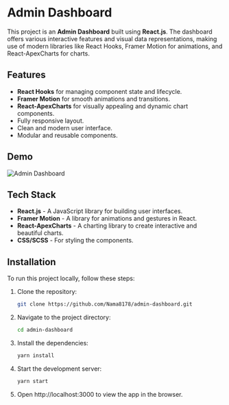 # Admin Dashboard

This project is an **Admin Dashboard** built using **React.js**. The dashboard offers various interactive features and visual data representations, making use of modern libraries like React Hooks, Framer Motion for animations, and React-ApexCharts for charts.

## Features

- **React Hooks** for managing component state and lifecycle.
- **Framer Motion** for smooth animations and transitions.
- **React-ApexCharts** for visually appealing and dynamic chart components.
- Fully responsive layout.
- Clean and modern user interface.
- Modular and reusable components.

## Demo
![Admin Dashboard](https://github.com/user-attachments/assets/55bc473b-f5da-49c7-858e-d154342eacea)

## Tech Stack

- **React.js** - A JavaScript library for building user interfaces.
- **Framer Motion** - A library for animations and gestures in React.
- **React-ApexCharts** - A charting library to create interactive and beautiful charts.
- **CSS/SCSS** - For styling the components.

## Installation

To run this project locally, follow these steps:

1. Clone the repository:
   ```bash
   git clone https://github.com/Nama8178/admin-dashboard.git
2. Navigate to the project directory:
   ```bash
   cd admin-dashboard
3. Install the dependencies:
   ```bash
   yarn install  
4. Start the development server:
   ```bash
   yarn start
5. Open http://localhost:3000 to view the app in the browser.
